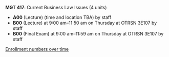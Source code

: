 **MGT 417**: Current Business Law Issues (4 units)

- **A00** (Lecture) (time and location TBA) by staff
- **B00** (Lecture) at 9:00 am–11:50 am on Thursday at OTRSN 3E107 by staff
- **B00** (Final Exam) at 9:00 am–11:59 am on Thursday at OTRSN 3E107 by staff

[Enrollment numbers over time](./MGT417.tsv)
